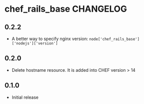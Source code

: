 chef_rails_base CHANGELOG
=====================

0.2.2
-----
- A better way to specify nginx version: `node['chef_rails_base']['nodejs']['version']`

0.2.0
-----
- Delete hostname resource. It is added into CHEF version > 14

0.1.0
-----
- Initial release
